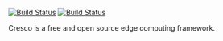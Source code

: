 [![Build Status](https://travis-ci.org/CrescoEdge/core.svg?branch=master)](https://travis-ci.org/CrescoEdge/controller)
[![Build Status](https://sonarcloud.io/api/project_badges/measure?project=io.cresco%3Acontroller&metric=alert_status)](https://sonarcloud.io/dashboard?id=io.cresco%3Acontroller)

Cresco is a free and open source edge computing framework.
